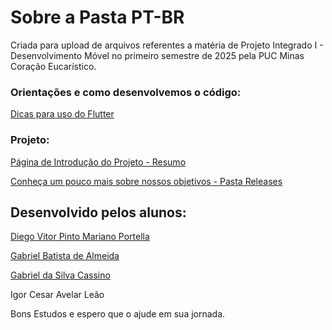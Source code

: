 # Sobre a Pasta PT-BR
Criada para upload de arquivos referentes a matéria de Projeto Integrado I - Desenvolvimento Móvel
no primeiro semestre de 2025 pela PUC Minas Coração Eucarístico.

### Orientações e como desenvolvemos o código:
[Dicas para uso do Flutter](https://github.com/kasshinokun/Projeto-Integrado-Desenvolvimento-Movel/tree/main/Dicas_Flutter)


### Projeto:

[Página de Introdução do Projeto - Resumo](https://github.com/kasshinokun/Projeto-Integrado-Desenvolvimento-Movel/blob/main/Rent_a_House_App/)

[Conheça um pouco mais sobre nossos objetivos - Pasta Releases](https://github.com/kasshinokun/Projeto-Integrado-Desenvolvimento-Movel/blob/main/Rent_a_House_App/Releases/)

## Desenvolvido pelos alunos:
[Diego Vitor Pinto Mariano Portella](https://github.com/diegovitorportella)

[Gabriel Batista de Almeida](https://github.com/GabrielBatistadeAlmeida)

[Gabriel da Silva Cassino](https://github.com/kasshinokun)

Igor Cesar Avelar Leão


Bons Estudos e espero que o ajude em sua jornada.
